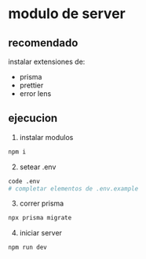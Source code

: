 # modulo de server

## recomendado

instalar extensiones de:

- prisma
- prettier
- error lens

## ejecucion

1. instalar modulos

```bash
npm i
```

2. setear .env

```bash
code .env
# completar elementos de .env.example
```

3. correr prisma

```bash
npx prisma migrate
```

4. iniciar server

```bash
npm run dev
```
